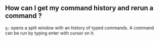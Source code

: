 ## How can I get my command history and rerun a command ?

`q:` opens a split window with an history of typed commands. A command can be run by typing enter with cursor on it.
